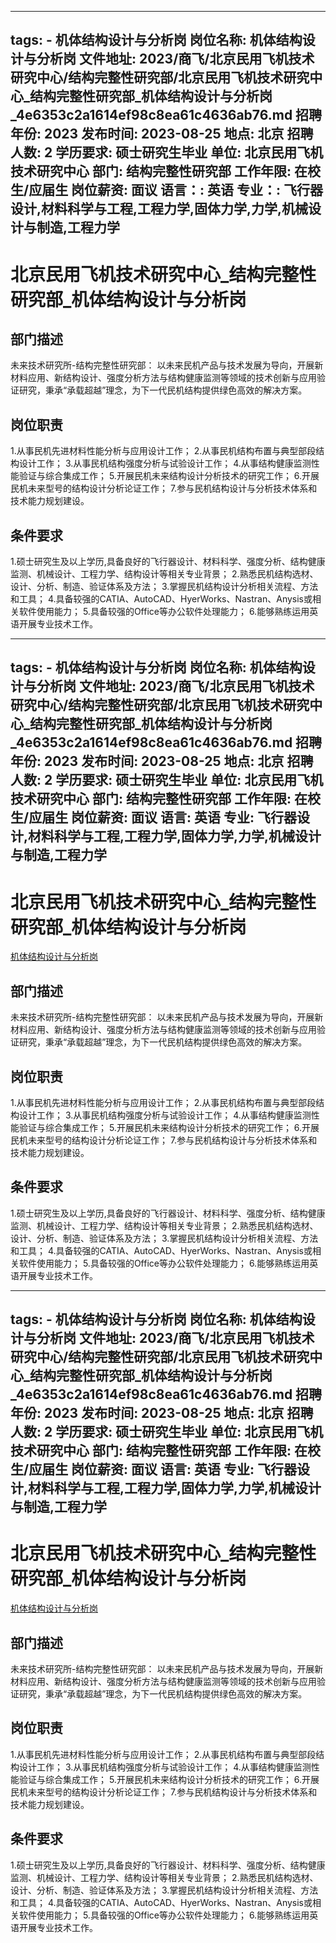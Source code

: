 
---
tags:
    - 机体结构设计与分析岗
岗位名称: 机体结构设计与分析岗
文件地址: 2023/商飞/北京民用飞机技术研究中心/结构完整性研究部/北京民用飞机技术研究中心_结构完整性研究部_机体结构设计与分析岗_4e6353c2a1614ef98c8ea61c4636ab76.md
招聘年份: 2023
发布时间: 2023-08-25
地点: 北京
招聘人数: 2
学历要求: 硕士研究生毕业
单位: 北京民用飞机技术研究中心
部门: 结构完整性研究部
工作年限: 在校生/应届生
岗位薪资: 面议
语言：: 英语
专业：: 飞行器设计,材料科学与工程,工程力学,固体力学,力学,机械设计与制造,工程力学
---

# 北京民用飞机技术研究中心_结构完整性研究部_机体结构设计与分析岗

## 部门描述

未来技术研究所-结构完整性研究部： 以未来民机产品与技术发展为导向，开展新材料应用、新结构设计、强度分析方法与结构健康监测等领域的技术创新与应用验证研究，秉承“承载超越”理念，为下一代民机结构提供绿色高效的解决方案。

## 岗位职责

1.从事民机先进材料性能分析与应用设计工作；
 2.从事民机结构布置与典型部段结构设计工作；
 3.从事民机结构强度分析与试验设计工作；
 4.从事结构健康监测性能验证与综合集成工作；
 5.开展民机未来结构设计分析技术的研究工作；
 6.开展民机未来型号的结构设计分析论证工作；
 7.参与民机结构设计与分析技术体系和技术能力规划建设。

 ## 条件要求

1.硕士研究生及以上学历,具备良好的飞行器设计、材料科学、强度分析、结构健康监测、机械设计、工程力学、结构设计等相关专业背景；
 2.熟悉民机结构选材、设计、分析、制造、验证体系及方法；
 3.掌握民机结构设计分析相关流程、方法和工具；
 4.具备较强的CATIA、AutoCAD、HyerWorks、Nastran、Anysis或相关软件使用能力；
 5.具备较强的Office等办公软件处理能力；
 6.能够熟练运用英语开展专业技术工作。

---
tags:
    - 机体结构设计与分析岗
岗位名称: 机体结构设计与分析岗
文件地址: 2023/商飞/北京民用飞机技术研究中心/结构完整性研究部/北京民用飞机技术研究中心_结构完整性研究部_机体结构设计与分析岗_4e6353c2a1614ef98c8ea61c4636ab76.md
招聘年份: 2023
发布时间: 2023-08-25
地点: 北京
招聘人数: 2
学历要求: 硕士研究生毕业
单位: 北京民用飞机技术研究中心
部门: 结构完整性研究部
工作年限: 在校生/应届生
岗位薪资: 面议
语言: 英语
专业: 飞行器设计,材料科学与工程,工程力学,固体力学,力学,机械设计与制造,工程力学
---

# 北京民用飞机技术研究中心_结构完整性研究部_机体结构设计与分析岗

[机体结构设计与分析岗](http://zhaopin.comac.cc/zp/ct/out/position/positionDetail?planid=4e6353c2a1614ef98c8ea61c4636ab76)

## 部门描述

未来技术研究所-结构完整性研究部： 以未来民机产品与技术发展为导向，开展新材料应用、新结构设计、强度分析方法与结构健康监测等领域的技术创新与应用验证研究，秉承“承载超越”理念，为下一代民机结构提供绿色高效的解决方案。

## 岗位职责

1.从事民机先进材料性能分析与应用设计工作；
 2.从事民机结构布置与典型部段结构设计工作；
 3.从事民机结构强度分析与试验设计工作；
 4.从事结构健康监测性能验证与综合集成工作；
 5.开展民机未来结构设计分析技术的研究工作；
 6.开展民机未来型号的结构设计分析论证工作；
 7.参与民机结构设计与分析技术体系和技术能力规划建设。

 ## 条件要求

1.硕士研究生及以上学历,具备良好的飞行器设计、材料科学、强度分析、结构健康监测、机械设计、工程力学、结构设计等相关专业背景；
 2.熟悉民机结构选材、设计、分析、制造、验证体系及方法；
 3.掌握民机结构设计分析相关流程、方法和工具；
 4.具备较强的CATIA、AutoCAD、HyerWorks、Nastran、Anysis或相关软件使用能力；
 5.具备较强的Office等办公软件处理能力；
 6.能够熟练运用英语开展专业技术工作。

---
tags:
    - 机体结构设计与分析岗
岗位名称: 机体结构设计与分析岗
文件地址: 2023/商飞/北京民用飞机技术研究中心/结构完整性研究部/北京民用飞机技术研究中心_结构完整性研究部_机体结构设计与分析岗_4e6353c2a1614ef98c8ea61c4636ab76.md
招聘年份: 2023
发布时间: 2023-08-25
地点: 北京
招聘人数: 2
学历要求: 硕士研究生毕业
单位: 北京民用飞机技术研究中心
部门: 结构完整性研究部
工作年限: 在校生/应届生
岗位薪资: 面议
语言: 英语
专业: 飞行器设计,材料科学与工程,工程力学,固体力学,力学,机械设计与制造,工程力学
---

# 北京民用飞机技术研究中心_结构完整性研究部_机体结构设计与分析岗

[机体结构设计与分析岗](http://zhaopin.comac.cc/zp/ct/out/position/positionDetail?planid=4e6353c2a1614ef98c8ea61c4636ab76)


## 部门描述

未来技术研究所-结构完整性研究部： 以未来民机产品与技术发展为导向，开展新材料应用、新结构设计、强度分析方法与结构健康监测等领域的技术创新与应用验证研究，秉承“承载超越”理念，为下一代民机结构提供绿色高效的解决方案。

## 岗位职责

1.从事民机先进材料性能分析与应用设计工作；
 2.从事民机结构布置与典型部段结构设计工作；
 3.从事民机结构强度分析与试验设计工作；
 4.从事结构健康监测性能验证与综合集成工作；
 5.开展民机未来结构设计分析技术的研究工作；
 6.开展民机未来型号的结构设计分析论证工作；
 7.参与民机结构设计与分析技术体系和技术能力规划建设。

 ## 条件要求

1.硕士研究生及以上学历,具备良好的飞行器设计、材料科学、强度分析、结构健康监测、机械设计、工程力学、结构设计等相关专业背景；
 2.熟悉民机结构选材、设计、分析、制造、验证体系及方法；
 3.掌握民机结构设计分析相关流程、方法和工具；
 4.具备较强的CATIA、AutoCAD、HyerWorks、Nastran、Anysis或相关软件使用能力；
 5.具备较强的Office等办公软件处理能力；
 6.能够熟练运用英语开展专业技术工作。
